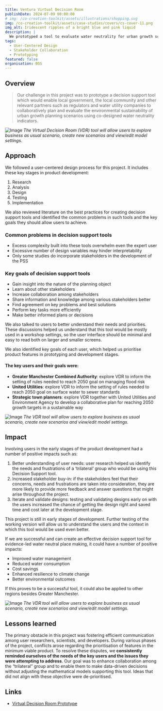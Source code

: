 ```yaml
---
title: Ventura Virtual Decision Room 
publishDate: 2024-07-09 00:00:00
# img: /co-creation-toolkit/assets/illustrations/shopping.svg
img: /co-creation-toolkit/assets/case-studies/covers/cs-cover-11.png
img_alt: Iridescent ripples of a bright blue and pink liquid
description: |
  We prototyped a tool to evaluate water neutrality for urban growth scenarios with input from local government, community, and industry.
tags:
  - User-Centered Design
  - Stakeholder Collaboration
  - Prototyping
featured: false
organisation: BGS
---
```


## Overview

> Our challenge in this project was to prototype a decision support tool which would enable local government, the local community and other relevant partners such as regulators and water utility companies to collaboratively plan and evaluate the environmental sustainability of urban growth planning scenarios using co-designed water neutrality indicators.

![Image](/co-creation-toolkit/assets/case-studies/vdr/vdr-screenshots.png)
*The Virtual Decision Room (VDR) tool will allow users to explore business as usual scenario, create new scenarios and view/edit model settings.*

## Approach

We followed a user-centered design process for this project. It includes these key stages in product development:

1. Research
2. Analysis
3. Design
4. Testing
5. Implementation

We also reviewed literature on the best practices for creating decision support tools and identified the common problems in such tools and the key goals they should allow users to achieve.

### Common problems in decision support tools

* Excess complexity built into these tools overwhelm even the expert user
* Excessive number of design variables may hinder interpretability
* Only some studies do incorporate stakeholders in the development of the PSS

### Key goals of decision support tools

* Gain insight into the nature of the planning object
* Learn about other stakeholders
* Increase collaboration among stakeholders
* Share information and knowledge among various stakeholders better
* Find agreement on key problems and best solutions
* Perform key tasks more efficiently
* Make better informed plans or decisions

We also talked to users to better understand their needs and priorities. These discussions helped us understand that this tool would be mostly used in a workshop settings, so the user interface should be minimal and easy to read both on larger and smaller screens.

We also identified key goals of each user, which helped us prioritise product features in prototyping and development stages.

#### The key users and their goals were:

* **Greater Manchester Combined Authority**: explore VDR to inform the setting of rules needed to reach 2050 goal on managing flood risk
* **United Utilities**: explore VDR to inform the setting of rules needed to reach 2050 goal on surface water to sewer standards
* **Strategic town planners**: explore VDR together with United Utilities and Environment Agency to develop a collaborative plan for reaching 2050 growth targets in a sustainable way

![Image](/co-creation-toolkit/assets/case-studies/vdr/vdr-home.jpg)
*The VDR tool will allow users to explore business as usual scenario, create new scenarios and view/edit model settings.*

## Impact

Involving users in the early stages of the product development had a number of positive impacts such as:

1. Better understanding of user needs: user research helped us identify the needs and frustrations of a ‘trilateral’ group who would be using this Decision Support tool.
2. Increased stakeholder buy-in: if the stakeholders feel that their concerns, needs and frustrations are taken into consideration, they are more likely to provide more feedback and answer questions that might arise throughout the project.
3. Iterate and validate designs: testing and validating designs early on with the users increased the chance of getting the design right and saved time and cost later at the development stage.

This project is still in early stages of development. Further testing of the working version will allow us to understand the users and the context in which this tool would be used even better.

If we are successful and can create an effective decision support tool for evidence-led water neutral place making, it could have a number of positive impacts:

* Improved water management
* Reduced water consumption
* Cost savings
* Enhanced resilience to climate change
* Better environmental outcomes

If this proves to be a successful tool, it could also be applied to other regions besides Greater Manchester.

![Image](/co-creation-toolkit/assets/case-studies/vdr/vdr-screenshot.jpg)
*The VDR tool will allow users to explore business as usual scenario, create new scenarios and view/edit model settings.*

## Lessons learned

The primary obstacle in this project was fostering efficient communication among user researchers, scientists, and developers. During various phases of the project, conflicts arose regarding the prioritisation of features in the minimum viable product. To resolve these disputes, we **consistently reminded ourselves of the needs of the key users and the issues they were attempting to address**. Our goal was to enhance collaboration among the “trilateral” group and to enable them to make data-driven decisions without adjusting the mathematical models supporting this tool. Ideas that did not align with these objective were de-prioritised.

## Links

* [Virtual Decision Room Prototype](https://www.figma.com/proto/wuSq4FOCmysexz3H2ipNOi/VDR-Ventura-Prototype-%2B-BGS-Design-System?page-id=474%3A5982&node-id=2071%3A36047&viewport=1001%2C-438%2C0.11&scaling=contain&starting-point-node-id=2071%3A36047)